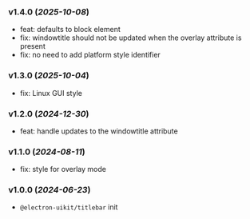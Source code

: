 ### v1.4.0 (_2025-10-08_)

- feat: defaults to block element
- fix: windowtitle should not be updated when the overlay attribute is present
- fix: no need to add platform style identifier

### v1.3.0 (_2025-10-04_)

- fix: Linux GUI style

### v1.2.0 (_2024-12-30_)

- feat: handle updates to the windowtitle attribute

### v1.1.0 (_2024-08-11_)

- fix: style for overlay mode

### v1.0.0 (_2024-06-23_)

- `@electron-uikit/titlebar` init
